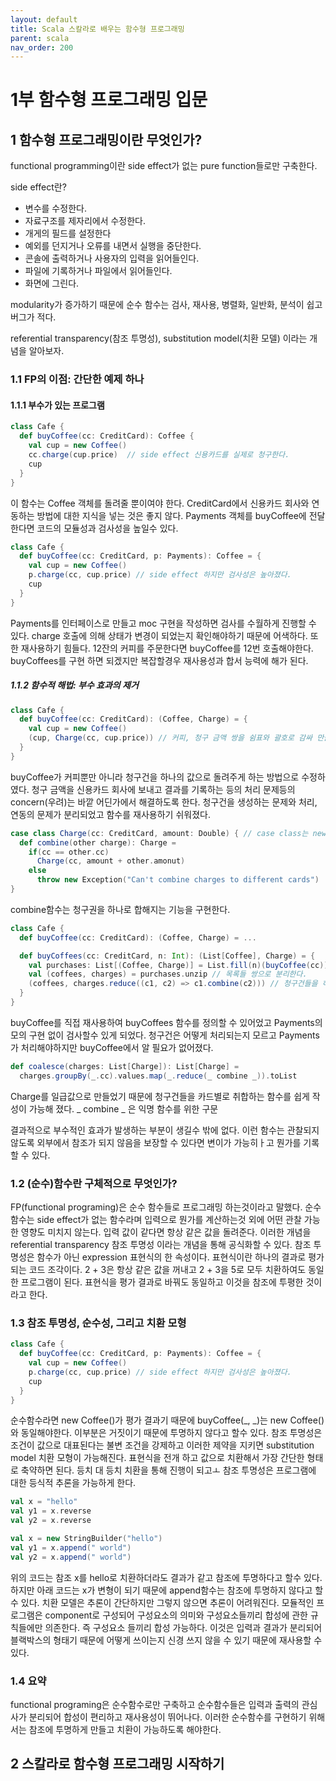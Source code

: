 ```yaml
---
layout: default
title: Scala 스칼라로 배우는 함수형 프로그래밍
parent: scala
nav_order: 200
---
```


# 1부 함수형 프로그래밍 입문


## 1 함수형 프로그래밍이란 무엇인가?
functional programming이란 side effect가 없는 pure function들로만 구축한다.

side effect란?
* 변수를 수정한다.
* 자료구조를 제자리에서 수정한다.
* 개게의 필드를 설정한다
* 예외를 던지거나 오류를 내면서 실행을 중단한다.
* 콘솔에 출력하거나 사용자의 입력을 읽어들인다.
* 파일에 기록하거나 파일에서 읽어들인다.
* 화면에 그린다.

modularity가 증가하기 때문에 순수 함수는 검사, 재사용, 병렬화, 일반화, 분석이 쉽고 버그가 적다.

referential transparency(참조 투명성), substitution model(치환 모델) 이라는 개념을 알아보자.

### 1.1 FP의 이점: 간단한 예제 하나
#### 1.1.1 부수가 있는 프로그램
```scala
class Cafe {
  def buyCoffee(cc: CreditCard): Coffee {
    val cup = new Coffee()
    cc.charge(cup.price)  // side effect 신용카드를 실제로 청구한다.
    cup
  }
}
```
이 함수는 Coffee 객체를 돌려줄 뿐이여야 한다.
CreditCard에서 신용카드 회사와 연동하는 방법에 대한 지식을 넣는 것은 좋지 않다.
Payments 객체를 buyCoffee에 전달한다면 코드의 모듈성과 검사성을 높일수 있다.

```scala
class Cafe {
  def buyCoffee(cc: CreditCard, p: Payments): Coffee = {
    val cup = new Coffee()
    p.charge(cc, cup.price) // side effect 하지만 검사성은 높아졌다.
    cup
  }
}
```
Payments를 인터페이스로 만들고 moc 구현을 작성하면 검사를 수월하게 진행할 수 있다.
charge 호출에 의해 상태가 변경이 되었는지 확인해야하기 때문에 어색하다.
또한 재사용하기 힘들다. 12잔의 커피를 주문한다면 buyCoffee를 12번 호출해야한다.
buyCoffees를 구현 하면 되겠지만 복잡할경우 재사용성과 합서 능력에 해가 된다.


##### 1.1.2 함수적 해법: 부수 효과의 제거
```scala
class Cafe {
  def buyCoffee(cc: CreditCard): (Coffee, Charge) = {
    val cup = new Coffee()
    (cup, Charge(cc, cup.price)) // 커피, 청구 금액 쌍을 쉼표와 괄호로 감싸 만들었다.
  }
}
```
buyCoffee가 커피뿐만 아니라 청구건을 하나의 값으로 돌려주게 하는 방법으로 수정하였다.
청구 금액을 신용카드 회사에 보내고 결과를 기록하는 등의 처리 문제등의 concern(우려)는 바깥 어딘가에서 해결하도록 한다.
청구건을 생성하는 문제와 처리, 연동의 문제가 분리되었고 함수를 재사용하기 쉬워졌다.

```scala
case class Charge(cc: CreditCard, amount: Double) { // case class는 new 키워드 없이 생성 가능
  def combine(other charge): Charge =
    if(cc == other.cc)
      Charge(cc, amount + other.amonut)
    else
      throw new Exception("Can't combine charges to different cards")
}
```
combine함수는 청구권을 하나로 합해지는 기능을 구현한다.

```scala
class Cafe {
  def buyCoffee(cc: CreditCard): (Coffee, Charge) = ...

  def buyCoffees(cc: CreditCard, n: Int): (List[Coffee], Charge) = {
    val purchases: List[(Coffee, Charge)] = List.fill(n)(buyCoffee(cc)) // buyCoffees n개 리스트를 생성한다
    val (coffees, charges) = purchases.unzip // 목록들 쌍으로 분리한다.
    (coffees, charges.reduce((c1, c2) => c1.combine(c2))) // 청구건들을 하나로 환원한다.
  }
}
```
buyCoffee를 직접 재사용하여 buyCoffees 함수를 정의할 수 있어었고 Payments의 모의 구현 없이 검사할수 있게 되었다.
청구건은 어떻게 처리되는지 모르고 Payments가 처리해야하지만 buyCoffee에서 알 필요가 없어졌다.

```scala
def coalesce(charges: List[Charge]): List[Charge] =
  charges.groupBy(_.cc).values.map(_.reduce(_ combine _)).toList
```
Charge를 일급값으로 만들었기 때문에 청구건들을 카드별로 취합하는 함수를 쉽게 작성이 가능해 졌다.
_ combine _ 은 익명 함수를 위한 구문

결과적으로 부수적인 효과가 발생하는 부분이 생길수 밖에 없다.
이런 함수는 관찰되지 않도록 외부에서 참조가 되지 않음을 보장할 수 있다면 변이가 가능히ㅏ고 뭔가를 기록할 수 있다.

### 1.2 (순수)함수란 구체적으로 무엇인가?
FP(functional programing)은 순수 함수들로 프로그래밍 하는것이라고 말했다.
순수 함수는 side effect가 없는 함수라며 입력으로 뭔가를 계산하는것 외에 어떤 관찰 가능한 영향도 미치지 않는다.
입력 값이 같다면 항상 같은 값을 돌려준다. 이러한 개념을 referential transparency 참조 투명성 이라는 개념을 통해 공식화할 수 있다.
참조 투명성은 함수가 아닌 expression 표현식의 한 속성이다.
표현식이란 하나의 결과로 평가되는 코드 조각이다.
2 + 3은 항상 같은 값을 꺼내고 2 + 3을 5로 모두 치환하여도 동일한 프로그램이 된다.
표현식을 평가 결과로 바꿔도 동일하고 이것을 참조에 투평한 것이라고 한다.

### 1.3 참조 투명성, 순수성, 그리고 치환 모형
```scala
class Cafe {
  def buyCoffee(cc: CreditCard, p: Payments): Coffee = {
    val cup = new Coffee()
    p.charge(cc, cup.price) // side effect 하지만 검사성은 높아졌다.
    cup
  }
}
```
순수함수라면 new Coffee()가 평가 결과기 때문에 buyCoffee(_, _)는 new Coffee()와 동일해야한다.
이부분은 거짓이기 때문에 투명하지 않다고 할수 있다.
참조 투명성은 조건이 값으로 대표된다는 불변 조건을 강제하고 이러한 제약을 지키면 substitution model 치환 모형이 가능해진다.
표현식을 전개 하고 값으로 치환해서 가장 간단한 형태로 축약하면 된다.
등치 대 등치 치환을 통해 진행이 되고ㅗ 참조 투명성은 프로그램에 대한 등식적 추론을 가능하게 한다.

```scala
val x = "hello"
val y1 = x.reverse
val y2 = x.reverse

val x = new StringBuilder("hello")
val y1 = x.append(" world")
val y2 = x.append(" world")
```
위의 코드는 참조 x를 hello로 치환하더라도 결과가 같고 참조에 투명하다고 할수 있다.
하지만 아래 코드는 x가 변형이 되기 때문에 append함수는 참조에 투명하지 않다고 할수 있다.
치환 모델은 추론이 간단하지만 그렇지 않으면 추론이 어려워진다.
모듈적인 프로그램은 component로 구성되어 구성요소의 의미와 구성요소들끼리 합성에 관한 규칙들에만 의존한다.
즉 구성요소 들끼리 합성 가능하다. 이것은 입력과 결과가 분리되어 블랙박스의 형태기 때문에 어떻게 쓰이는지 신경 쓰지 않을 수 있기 때문에 재사용할 수 있다.

### 1.4 요약
functional programing은 순수함수로만 구축하고 순수함수들은 입력과 출력의 관심사가 분리되어 합성이 편리하고 재사용성이 뛰어나다.
이러한 순수함수를 구현하기 위해서는 참조에 투명하게 만들고 치환이 가능하도록 해야한다.


## 2 스칼라로 함수형 프로그래밍 시작하기
